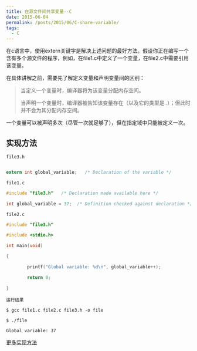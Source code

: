 ```yaml
---
title: 在源文件间共享变量--C
date: 2015-06-04
permalink: /posts/2015/06/C-share-variable/
tags: 
  - C
---
```


在c语言中，使用extern关键字是解决上述问题的最好方法。假设你正在编写一个含有多个源文件的程序，例如，在file1.c中定义了一个变量，在file2.c中需要引用该变量。
<!-- more -->

在具体讲解之前，需要先了解定义变量和声明变量间的区别：

> 当定义一个变量时，编译器将为该变量分配内存空间。
> 
> 当声明一个变量时，编译器被告知该变量存在（以及它的类型是..）；但此时并不会为其分配内存空间。

一个变量可以被声明多次（尽管一次就足够了），但在指定域中只能被定义一次。

## 实现方法

`file3.h`
```c

extern int global_variable;   /* Declaration of the variable */
```

`file1.c`
```c
#include "file3.h"   /* Declaration made available here */

int global_variable = 37;  /* Definition checked against declaration */
```

`file2.c`
```c
#include "file3.h"

#include <stdio.h>

int main(void)

{

        printf("Global variable: %d\n", global_variable++);

        return 0;

}
```

`运行结果`
```shell
$ gcc file1.c file2.c file3.h -o file

$ ./file

Global variable: 37
```

[更多实现方法](http://stackoverflow.com/questions/1433204/how-do-i-share-a-variable-between-source-files-in-c-with-extern-but-how)

